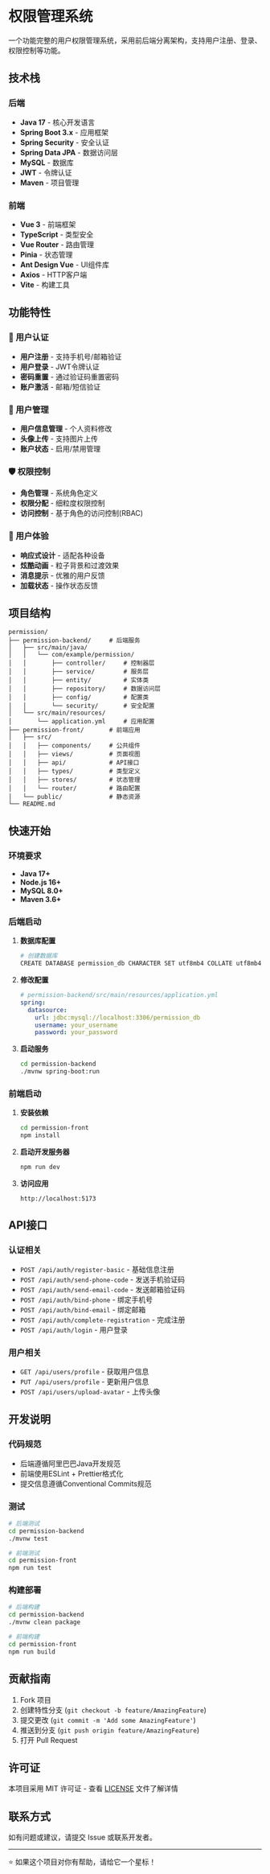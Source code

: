 # 权限管理系统

一个功能完整的用户权限管理系统，采用前后端分离架构，支持用户注册、登录、权限控制等功能。

## 技术栈

### 后端
- **Java 17** - 核心开发语言
- **Spring Boot 3.x** - 应用框架
- **Spring Security** - 安全认证
- **Spring Data JPA** - 数据访问层
- **MySQL** - 数据库
- **JWT** - 令牌认证
- **Maven** - 项目管理

### 前端
- **Vue 3** - 前端框架
- **TypeScript** - 类型安全
- **Vue Router** - 路由管理
- **Pinia** - 状态管理
- **Ant Design Vue** - UI组件库
- **Axios** - HTTP客户端
- **Vite** - 构建工具

## 功能特性

### 🔐 用户认证
- **用户注册** - 支持手机号/邮箱验证
- **用户登录** - JWT令牌认证
- **密码重置** - 通过验证码重置密码
- **账户激活** - 邮箱/短信验证

### 👥 用户管理
- **用户信息管理** - 个人资料修改
- **头像上传** - 支持图片上传
- **账户状态** - 启用/禁用管理

### 🛡️ 权限控制
- **角色管理** - 系统角色定义
- **权限分配** - 细粒度权限控制
- **访问控制** - 基于角色的访问控制(RBAC)

### 📱 用户体验
- **响应式设计** - 适配各种设备
- **炫酷动画** - 粒子背景和过渡效果
- **消息提示** - 优雅的用户反馈
- **加载状态** - 操作状态反馈

## 项目结构

```
permission/
├── permission-backend/     # 后端服务
│   ├── src/main/java/
│   │   └── com/example/permission/
│   │       ├── controller/     # 控制器层
│   │       ├── service/        # 服务层
│   │       ├── entity/         # 实体类
│   │       ├── repository/     # 数据访问层
│   │       ├── config/         # 配置类
│   │       └── security/       # 安全配置
│   └── src/main/resources/
│       └── application.yml     # 应用配置
├── permission-front/       # 前端应用
│   ├── src/
│   │   ├── components/     # 公共组件
│   │   ├── views/          # 页面视图
│   │   ├── api/            # API接口
│   │   ├── types/          # 类型定义
│   │   ├── stores/         # 状态管理
│   │   └── router/         # 路由配置
│   └── public/             # 静态资源
└── README.md
```

## 快速开始

### 环境要求
- **Java 17+**
- **Node.js 16+**
- **MySQL 8.0+**
- **Maven 3.6+**

### 后端启动

1. **数据库配置**
   ```bash
   # 创建数据库
   CREATE DATABASE permission_db CHARACTER SET utf8mb4 COLLATE utf8mb4_unicode_ci;
   ```

2. **修改配置**
   ```yaml
   # permission-backend/src/main/resources/application.yml
   spring:
     datasource:
       url: jdbc:mysql://localhost:3306/permission_db
       username: your_username
       password: your_password
   ```

3. **启动服务**
   ```bash
   cd permission-backend
   ./mvnw spring-boot:run
   ```

### 前端启动

1. **安装依赖**
   ```bash
   cd permission-front
   npm install
   ```

2. **启动开发服务器**
   ```bash
   npm run dev
   ```

3. **访问应用**
   ```
   http://localhost:5173
   ```

## API接口

### 认证相关
- `POST /api/auth/register-basic` - 基础信息注册
- `POST /api/auth/send-phone-code` - 发送手机验证码
- `POST /api/auth/send-email-code` - 发送邮箱验证码
- `POST /api/auth/bind-phone` - 绑定手机号
- `POST /api/auth/bind-email` - 绑定邮箱
- `POST /api/auth/complete-registration` - 完成注册
- `POST /api/auth/login` - 用户登录

### 用户相关
- `GET /api/users/profile` - 获取用户信息
- `PUT /api/users/profile` - 更新用户信息
- `POST /api/users/upload-avatar` - 上传头像

## 开发说明

### 代码规范
- 后端遵循阿里巴巴Java开发规范
- 前端使用ESLint + Prettier格式化
- 提交信息遵循Conventional Commits规范

### 测试
```bash
# 后端测试
cd permission-backend
./mvnw test

# 前端测试
cd permission-front
npm run test
```

### 构建部署
```bash
# 后端构建
cd permission-backend
./mvnw clean package

# 前端构建
cd permission-front
npm run build
```

## 贡献指南

1. Fork 项目
2. 创建特性分支 (`git checkout -b feature/AmazingFeature`)
3. 提交更改 (`git commit -m 'Add some AmazingFeature'`)
4. 推送到分支 (`git push origin feature/AmazingFeature`)
5. 打开 Pull Request

## 许可证

本项目采用 MIT 许可证 - 查看 [LICENSE](LICENSE) 文件了解详情

## 联系方式

如有问题或建议，请提交 Issue 或联系开发者。

---

⭐ 如果这个项目对你有帮助，请给它一个星标！ 